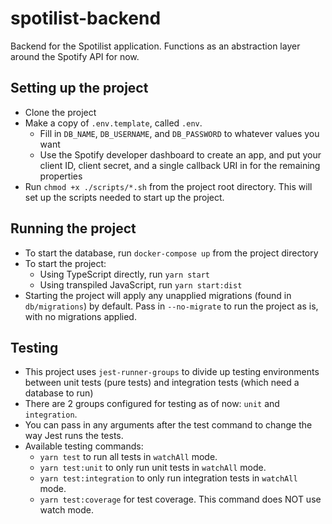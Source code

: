 # spotilist-backend

Backend for the Spotilist application. Functions as an abstraction layer around the Spotify API for now.

## Setting up the project

- Clone the project
- Make a copy of `.env.template`, called `.env`.
  - Fill in `DB_NAME`, `DB_USERNAME`, and `DB_PASSWORD` to whatever values you want
  - Use the Spotify developer dashboard to create an app, and put your client ID, client secret, and a single callback URI in for the remaining properties
- Run `chmod +x ./scripts/*.sh` from the project root directory. This will set up the scripts needed to start up the project.

## Running the project

- To start the database, run `docker-compose up` from the project directory
- To start the project:
  - Using TypeScript directly, run `yarn start`
  - Using transpiled JavaScript, run `yarn start:dist`
- Starting the project will apply any unapplied migrations (found in `db/migrations`) by default. Pass in `--no-migrate` to run the project as is, with no migrations applied.

## Testing

- This project uses `jest-runner-groups` to divide up testing environments between unit tests (pure tests) and integration tests (which need a database to run)
- There are 2 groups configured for testing as of now: `unit` and `integration`.
- You can pass in any arguments after the test command to change the way Jest runs the tests.
- Available testing commands:
  - `yarn test` to run all tests in `watchAll` mode.
  - `yarn test:unit` to only run unit tests in `watchAll` mode.
  - `yarn test:integration` to only run integration tests in `watchAll` mode.
  - `yarn test:coverage` for test coverage. This command does NOT use watch mode.
